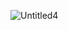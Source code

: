 

![Untitled4](https://github.com/LenBel7/LenBel7/assets/124895181/3b230235-20cd-4b96-9178-12b9ff9893b1)

